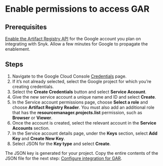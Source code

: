 # Enable permissions to access GAR

## **Prerequisites**

[Enable the Artifact Registry API](https://cloud.google.com/artifact-registry/docs/enable-service) for the Google account you plan on integrating with Snyk. Allow a few minutes for Google to propagate the enablement.

## **Steps**

1. Navigate to the Google Cloud Console [Credentials](https://console.cloud.google.com/apis/credentials) page.&#x20;
2. If it’s not already selected, select the Google project for which you’re creating credentials.
3. Select the **Create Credentials** button and select **Service Account**.
4. Give the new service account a unique name and ID and select **Create**.
5. In the Service account permissions page, choose **Select a role** and choose **Artifact Registry Reader**. You must also add an additional role that has the **resourcemanager.projects.list** permission, such as **Browser** or **Viewer**.
6. Once the account is created, select the relevant account in the **Service Accounts** section.
7. In the Service account details page, under the **Keys** section, select **Add Key** and **Create New Key**.
8. Select JSON for the **Key type** and select **Create**.

The JSON key is generated for your project. Copy the entire contents of the JSON file for the next step: [Configure integration for GAR](configure-integration-for-gar.md).

